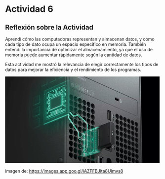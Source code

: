 # Actividad 6
## Reflexión sobre la Actividad  

Aprendí cómo las computadoras representan y almacenan datos, y cómo cada tipo de dato ocupa un espacio específico en memoria. También entendí la importancia de optimizar el almacenamiento, ya que el uso de memoria puede aumentar rápidamente según la cantidad de datos.

Esta actividad me mostró la relevancia de elegir correctamente los tipos de datos para mejorar la eficiencia y el rendimiento de los programas.  


![imagen1](../Imagenes/xboxseries-x-tech-xet-storage-500x281.gif)

imagen de: https://images.app.goo.gl/iAZFFBJita8Uimvs8